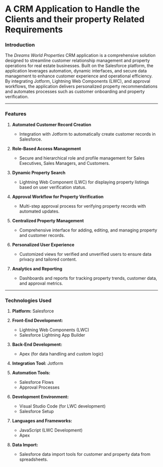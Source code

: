 # A CRM Application to Handle the Clients and their property Related Requirements

### **Introduction**  
The *Dreams World Properties* CRM application is a comprehensive solution designed to streamline customer relationship management and property operations for real estate businesses. Built on the Salesforce platform, the application leverages automation, dynamic interfaces, and secure data management to enhance customer experience and operational efficiency. By integrating Jotform, Lightning Web Components (LWC), and approval workflows, the application delivers personalized property recommendations and automates processes such as customer onboarding and property verification.

---

### **Features**  
1. **Automated Customer Record Creation**  
   - Integration with Jotform to automatically create customer records in Salesforce.  

2. **Role-Based Access Management**  
   - Secure and hierarchical role and profile management for Sales Executives, Sales Managers, and Customers.  

3. **Dynamic Property Search**  
   - Lightning Web Component (LWC) for displaying property listings based on user verification status.  

4. **Approval Workflow for Property Verification**  
   - Multi-step approval process for verifying property records with automated updates.  

5. **Centralized Property Management**  
   - Comprehensive interface for adding, editing, and managing property and customer records.  

6. **Personalized User Experience**  
   - Customized views for verified and unverified users to ensure data privacy and tailored content.  

7. **Analytics and Reporting**  
   - Dashboards and reports for tracking property trends, customer data, and approval metrics.  

---

### **Technologies Used**  
1. **Platform:** Salesforce  
2. **Front-End Development:**  
   - Lightning Web Components (LWC)  
   - Salesforce Lightning App Builder  

3. **Back-End Development:**  
   - Apex (for data handling and custom logic)  

4. **Integration Tool:** Jotform  

5. **Automation Tools:**  
   - Salesforce Flows  
   - Approval Processes  

6. **Development Environment:**  
   - Visual Studio Code (for LWC development)  
   - Salesforce Setup  

7. **Languages and Frameworks:**  
   - JavaScript (LWC Development)  
   - Apex  

8. **Data Import:**  
   - Salesforce data import tools for customer and property data from spreadsheets. 
